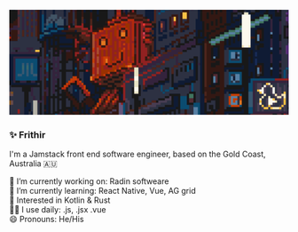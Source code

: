 ![alt text](https://github.com/Firthir/Firthir/blob/master/header.gif?raw=true) 

### ✨ Frithir

I'm a Jamstack front end software engineer, based on the Gold Coast, Australia 🇦🇺  

🔭 I’m currently working on: Radin softweare   
🌱 I’m currently learning: React Native, Vue, AG grid    
🧐 Interested in Kotlin & Rust  
👨‍💻 I use daily: .js, .jsx .vue  
😄 Pronouns: He/His  
